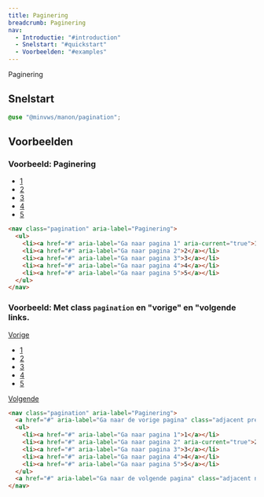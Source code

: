 ```yaml
---
title: Paginering
breadcrumb: Paginering
nav:
  - Introductie: "#introduction"
  - Snelstart: "#quickstart"
  - Voorbeelden: "#examples"
---
```


<p id="introduction">Paginering</p>

<h2 id="quickstart">Snelstart</h2>

```scss
@use "@minvws/manon/pagination";
```

<h2 id="examples">Voorbeelden</h2>

### Voorbeeld: Paginering

<nav class="pagination" aria-label="Paginering" id="pagination-nav">
  <ul>
    <li>
      <a href="#pagination-nav" aria-label="Ga naar pagina 1" aria-current="true">1</a>
    </li>
    <li><a href="#pagination-nav" aria-label="Ga naar pagina 2">2</a></li>
    <li><a href="#pagination-nav" aria-label="Ga naar pagina 3">3</a></li>
    <li><a href="#pagination-nav" aria-label="Ga naar pagina 4">4</a></li>
    <li><a href="#pagination-nav" aria-label="Ga naar pagina 5">5</a></li>
  </ul>
</nav>

```html
<nav class="pagination" aria-label="Paginering">
  <ul>
    <li><a href="#" aria-label="Ga naar pagina 1" aria-current="true">1</a></li>
    <li><a href="#" aria-label="Ga naar pagina 2">2</a></li>
    <li><a href="#" aria-label="Ga naar pagina 3">3</a></li>
    <li><a href="#" aria-label="Ga naar pagina 4">4</a></li>
    <li><a href="#" aria-label="Ga naar pagina 5">5</a></li>
  </ul>
</nav>
```

### Voorbeeld: Met class `pagination` en "vorige" en "volgende links.

<nav class="pagination" aria-label="Paginering" id="pagination-next-prev">
  <a
    href="#pagination-next-prev"
    aria-label="Ga naar de vorige pagina"
    class="adjacent previous">Vorige</a>
  <ul>
    <li><a href="#pagination-next-prev" aria-label="Ga naar pagina 1">1</a></li>
    <li>
      <a href="#pagination-next-prev" aria-label="Ga naar pagina 2" aria-current="true">2</a>
    </li>
    <li><a href="#pagination-next-prev" aria-label="Ga naar pagina 3">3</a></li>
    <li><a href="#pagination-next-prev" aria-label="Ga naar pagina 4">4</a></li>
    <li><a href="#pagination-next-prev" aria-label="Ga naar pagina 5">5</a></li>
  </ul>
  <a
    href="#pagination-next-prev"
    aria-label="Ga naar de volgende pagina"
    class="adjacent next">Volgende</a>
</nav>

```html
<nav class="pagination" aria-label="Paginering">
  <a href="#" aria-label="Ga naar de vorige pagina" class="adjacent previous">Vorige</a>
  <ul>
    <li><a href="#" aria-label="Ga naar pagina 1">1</a></li>
    <li><a href="#" aria-label="Ga naar pagina 2" aria-current="true">2</a></li>
    <li><a href="#" aria-label="Ga naar pagina 3">3</a></li>
    <li><a href="#" aria-label="Ga naar pagina 4">4</a></li>
    <li><a href="#" aria-label="Ga naar pagina 5">5</a></li>
  </ul>
  <a href="#" aria-label="Ga naar de volgende pagina" class="adjacent next">Volgende</a>
</nav>
```
